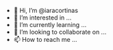- 👋 Hi, I’m @iaracortinas
- 👀 I’m interested in ...
- 🌱 I’m currently learning ...
- 💞️ I’m looking to collaborate on ...
- 📫 How to reach me ...

<!---
iaracortinas/iaracortinas is a ✨ special ✨ repository because its `README.md` (this file) appears on your GitHub profile.
You can click the Preview link to take a look at your changes.
--->
